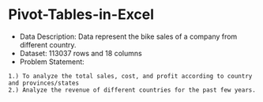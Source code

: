 # Pivot-Tables-in-Excel
 
* Data Description: Data represent the bike sales of a company from different country.
* Dataset: 113037 rows and 18 columns
* Problem Statement: 
```
1.) To analyze the total sales, cost, and profit according to country and provinces/states
2.) Analyze the revenue of different countries for the past few years.
```
